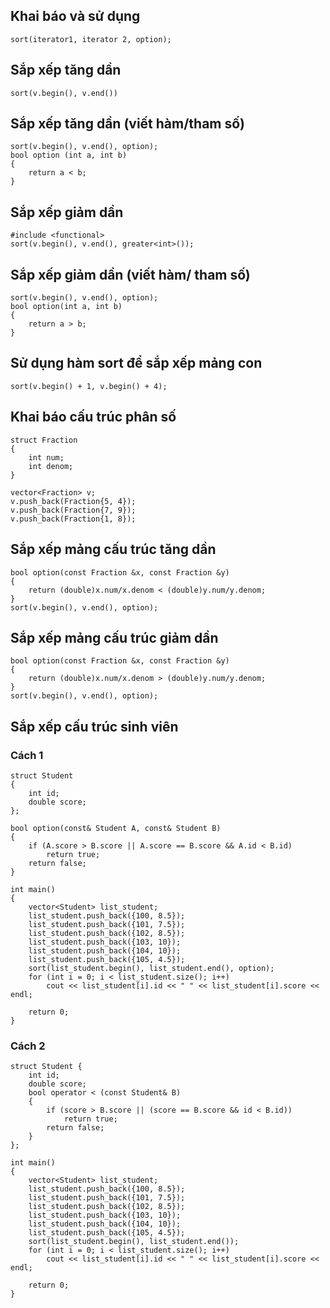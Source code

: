 ## Khai báo và sử dụng
```
sort(iterator1, iterator 2, option);
```
## Sắp xếp tăng dần
```
sort(v.begin(), v.end())
```
## Sắp xếp tăng dần (viết hàm/tham số)
```
sort(v.begin(), v.end(), option);
bool option (int a, int b)
{
    return a < b;
}
```
## Sắp xếp giảm dần
```
#include <functional>
sort(v.begin(), v.end(), greater<int>());
```
## Sắp xếp giảm dần (viết hàm/ tham số)
```
sort(v.begin(), v.end(), option);
bool option(int a, int b)
{
    return a > b;
}
```
## Sử dụng hàm sort để sắp xếp mảng con
```
sort(v.begin() + 1, v.begin() + 4);
```
## Khai báo cấu trúc phân số
```
struct Fraction
{
    int num;
    int denom;
}

vector<Fraction> v;
v.push_back(Fraction{5, 4});
v.push_back(Fraction{7, 9});
v.push_back(Fraction{1, 8});
```
## Sắp xếp mảng cấu trúc tăng dần
```
bool option(const Fraction &x, const Fraction &y)
{
    return (double)x.num/x.denom < (double)y.num/y.denom;
}
sort(v.begin(), v.end(), option);
```
## Sắp xếp mảng cấu trúc giảm dần
```
bool option(const Fraction &x, const Fraction &y)
{
    return (double)x.num/x.denom > (double)y.num/y.denom;
}
sort(v.begin(), v.end(), option);
```
## Sắp xếp cấu trúc sinh viên
### Cách 1
```
struct Student
{
    int id;
    double score;
};

bool option(const& Student A, const& Student B)
{
    if (A.score > B.score || A.score == B.score && A.id < B.id)
        return true;
    return false;
}

int main()
{
    vector<Student> list_student;
    list_student.push_back({100, 8.5});
    list_student.push_back({101, 7.5});
    list_student.push_back({102, 8.5});
    list_student.push_back({103, 10});
    list_student.push_back({104, 10});
    list_student.push_back({105, 4.5});
    sort(list_student.begin(), list_student.end(), option);
    for (int i = 0; i < list_student.size(); i++)
        cout << list_student[i].id << " " << list_student[i].score << endl;

    return 0;
}
```
### Cách 2
```
struct Student {
    int id;
    double score;
    bool operator < (const Student& B)
    {
        if (score > B.score || (score == B.score && id < B.id))
            return true;
        return false;
    }
};

int main()
{
    vector<Student> list_student;
    list_student.push_back({100, 8.5});
    list_student.push_back({101, 7.5});
    list_student.push_back({102, 8.5});
    list_student.push_back({103, 10});
    list_student.push_back({104, 10});
    list_student.push_back({105, 4.5});
    sort(list_student.begin(), list_student.end());
    for (int i = 0; i < list_student.size(); i++)
        cout << list_student[i].id << " " << list_student[i].score << endl;

    return 0;
}
```